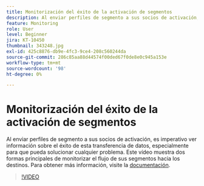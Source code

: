 ```yaml
---
title: Monitorización del éxito de la activación de segmentos
description: Al enviar perfiles de segmento a sus socios de activación, es imperativo ver información sobre el éxito de esta transferencia de datos, especialmente por... (las descripciones deben tener entre 60 y 160 caracteres).
feature: Monitoring
role: User
level: Beginner
jira: KT-10450
thumbnail: 343248.jpg
exl-id: 425c8876-db9e-4fc3-9ce4-208c560244da
source-git-commit: 286c85aa88d44574f00ded67f0de8e0c945a153e
workflow-type: tm+mt
source-wordcount: '98'
ht-degree: 0%

---
```


# Monitorización del éxito de la activación de segmentos

Al enviar perfiles de segmento a sus socios de activación, es imperativo ver información sobre el éxito de esta transferencia de datos, especialmente para que pueda solucionar cualquier problema. Este vídeo muestra dos formas principales de monitorizar el flujo de sus segmentos hacia los destinos. Para obtener más información, visite la [documentación](https://experienceleague.adobe.com/docs/experience-platform/dataflows/ui/monitor-segments.html?lang=en).

>[!VIDEO](https://video.tv.adobe.com/v/343248/?learn=on&enablevpops)

